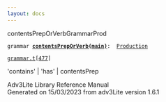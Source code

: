 ```yaml
---
layout: docs
---
```

<span class="title">contentsPrepOrVerb</span><span class="type">GrammarProd</span>

`grammar `**[`contentsPrepOrVerb(main)`](../object/contentsPrepOrVerb(main).html)**` :   `[`Production`](../object/Production.html)

[`grammar.t`](../file/grammar.t.html)`[`[`477`](../source/grammar.t.html#477)`]`

<div class="gramrule">

'contains' \| 'has' \| contentsPrep  

</div>

<div class="ftr">

Adv3Lite Library Reference Manual  
Generated on 15/03/2023 from adv3Lite version 1.6.1

</div>
